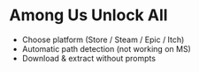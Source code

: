 # Among Us Unlock All

* Choose platform (Store / Steam / Epic / Itch)
* Automatic path detection (not working on MS)
* Download & extract without prompts
